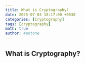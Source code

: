 ```yaml
---
title: What is Cryptography?
date: 2025-07-03 18:17:00 +0530
categories: [Cryptography]
tags: [cryptography]
math: true
author: #autone
---
```


## What is Cryptography?
